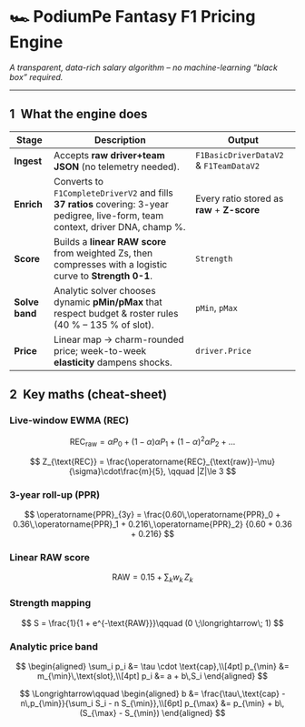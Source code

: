 # 🏎️ PodiumPe Fantasy F1 Pricing Engine
*A transparent, data-rich salary algorithm – no machine-learning “black box” required.*

---

## 1 What the engine does
| Stage | Description | Output |
|-------|-------------|--------|
| **Ingest** | Accepts **raw driver+team JSON** (no telemetry needed). | `F1BasicDriverDataV2` & `F1TeamDataV2` |
| **Enrich** | Converts to `F1CompleteDriverV2` and fills **37 ratios** covering: 3-year pedigree, live-form, team context, driver DNA, champ %. | Every ratio stored as **raw** + **Z-score** |
| **Score** | Builds a **linear RAW score** from weighted Zs, then compresses with a logistic curve to **Strength 0-1**. | `Strength` |
| **Solve band** | Analytic solver chooses dynamic **pMin/pMax** that respect budget & roster rules (40 % – 135 % of slot). | `pMin`, `pMax` |
| **Price** | Linear map → charm-rounded price; week-to-week **elasticity** dampens shocks. | `driver.Price` |


## 2 Key maths (cheat-sheet)

### Live-window EWMA (REC)
$$
\operatorname{REC}_{\text{raw}}
    = \alpha P_0 + (1-\alpha)\alpha P_1 + (1-\alpha)^2\alpha P_2 + \dots
$$

$$
Z_{\text{REC}}
    = \frac{\operatorname{REC}_{\text{raw}}-\mu}{\sigma}\cdot\frac{m}{5},
    \qquad |Z|\le 3
$$

### 3-year roll-up (PPR)

$$
\operatorname{PPR}_{3y}
  = \frac{0.60\,\operatorname{PPR}_0 + 0.36\,\operatorname{PPR}_1 + 0.216\,\operatorname{PPR}_2}
         {0.60 + 0.36 + 0.216}
$$

### Linear RAW score

$$
\text{RAW} = 0.15 + \sum_k w_k\,Z_k
$$

### Strength mapping

$$
S = \frac{1}{1 + e^{-\text{RAW}}}\qquad (0 \;\longrightarrow\; 1)
$$

### Analytic price band

$$
\begin{aligned}
\sum_i p_i &= \tau \cdot \text{cap},\\[4pt]
p_{\min}   &= m_{\min}\,\text{slot},\\[4pt]
p_i        &= a + b\,S_i
\end{aligned}
$$

$$
\Longrightarrow\qquad
\begin{aligned}
b        &= \frac{\tau\,\text{cap} - n\,p_{\min}}{\sum_i S_i - n S_{\min}},\\[6pt]
p_{\max} &= p_{\min} + b\,(S_{\max} - S_{\min})
\end{aligned}
$$
